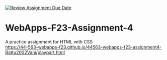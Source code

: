 [![Review Assignment Due Date](https://classroom.github.com/assets/deadline-readme-button-24ddc0f5d75046c5622901739e7c5dd533143b0c8e959d652212380cedb1ea36.svg)](https://classroom.github.com/a/4tKarLeg)
# WebApps-F23-Assignment-4
A practice assignment for HTML with CSS
<br>
https://44-563-webapps-f23.github.io/44563-webapps-f23-assignment4-Battu2002Vani/playpart.html
